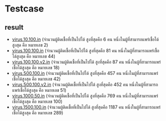 # Testcase

## result
+ [virus.10.100.in](virus.10.100.in) (จำนวนผู้ติดเชื้อที่เป็นไปได้ สูงที่สุดคือ 6 คน หนึ่งในผู้ที่สามารถแพร่เชื้อได้สูงสุด คือ หมายเลข 2)
+ [virus.100.100.in](virus.100.100.in) (จำนวนผู้ติดเชื้อที่เป็นไปได้ สูงที่สุดคือ 81 คน หนึ่งในผู้ที่สามารถแพร่เชื้อได้สูงสุด คือ หมายเลข 44)
+ [virus.100.100.v2.in](virus.100.100.v2.in) (จำนวนผู้ติดเชื้อที่เป็นไปได้ สูงที่สุดคือ 87 คน หนึ่งในผู้ที่สามารถแพร่เชื้อได้สูงสุด คือ หมายเลข 18)
+ [virus.500.100.in](virus.500.100.in) (จำนวนผู้ติดเชื้อที่เป็นไปได้ สูงที่สุดคือ 457 คน หนึ่งในผู้ที่สามารถแพร่เชื้อได้สูงสุด คือ หมายเลข 42)
+ [virus.500.100.v2.in](virus.500.100.v2.in) (จำนวนผู้ติดเชื้อที่เป็นไปได้ สูงที่สุดคือ 452 คน หนึ่งในผู้ที่สามารถแพร่เชื้อได้สูงสุด คือ หมายเลข 51)
+ [virus.1000.50.in](virus.1000.50.in) (จำนวนผู้ติดเชื้อที่เป็นไปได้ สูงที่สุดคือ 769 คน หนึ่งในผู้ที่สามารถแพร่เชื้อได้สูงสุด คือ หมายเลข 100)
+ [virus.1500.100.in](virus.1500.100.in) (จำนวนผู้ติดเชื้อที่เป็นไปได้ สูงที่สุดคือ 1187 คน หนึ่งในผู้ที่สามารถแพร่เชื้อได้สูงสุด คือ หมายเลข 289)